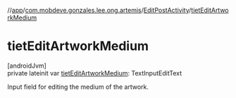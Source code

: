 //[app](../../../index.md)/[com.mobdeve.gonzales.lee.ong.artemis](../index.md)/[EditPostActivity](index.md)/[tietEditArtworkMedium](tiet-edit-artwork-medium.md)

# tietEditArtworkMedium

[androidJvm]\
private lateinit var [tietEditArtworkMedium](tiet-edit-artwork-medium.md): TextInputEditText

Input field for editing the medium of the artwork.
